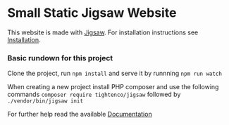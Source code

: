 # Small Static Jigsaw Website

This website is made with [Jigsaw](https://jigsaw.tighten.co/). For installation instructions see [Installation](https://jigsaw.tighten.co/docs/installation/).

### Basic rundown for this project

Clone the project, run `npm install` and serve it by runnning `npm run watch`

When creating a new project install PHP composer and use the following commands
`composer require tightenco/jigsaw` followed by `./vendor/bin/jigsaw init`

For further help read the available [Documentation](https://jigsaw.tighten.co/docs)